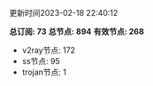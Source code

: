 更新时间2023-02-18 22:40:12

**总订阅: 73**
**总节点: 894**
**有效节点: 268**
- v2ray节点: 172
- ss节点: 95
- trojan节点: 1
